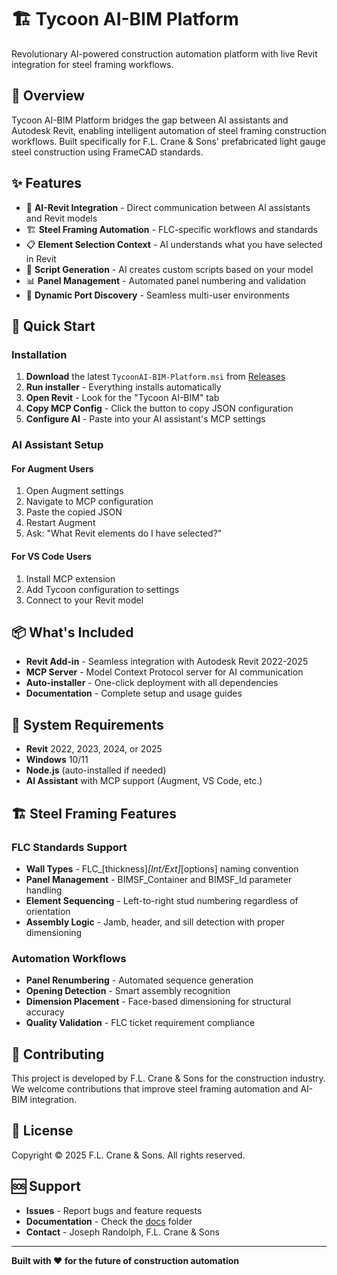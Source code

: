 # 🏗️ Tycoon AI-BIM Platform

Revolutionary AI-powered construction automation platform with live Revit integration for steel framing workflows.

## 🎯 Overview

Tycoon AI-BIM Platform bridges the gap between AI assistants and Autodesk Revit, enabling intelligent automation of steel framing construction workflows. Built specifically for F.L. Crane & Sons' prefabricated light gauge steel construction using FrameCAD standards.

## ✨ Features

- 🤖 **AI-Revit Integration** - Direct communication between AI assistants and Revit models
- 🏗️ **Steel Framing Automation** - FLC-specific workflows and standards
- 📋 **Element Selection Context** - AI understands what you have selected in Revit
- 🔧 **Script Generation** - AI creates custom scripts based on your model
- 📊 **Panel Management** - Automated panel numbering and validation
- 🎯 **Dynamic Port Discovery** - Seamless multi-user environments

## 🚀 Quick Start

### Installation

1. **Download** the latest `TycoonAI-BIM-Platform.msi` from [Releases](releases/)
2. **Run installer** - Everything installs automatically
3. **Open Revit** - Look for the "Tycoon AI-BIM" tab
4. **Copy MCP Config** - Click the button to copy JSON configuration
5. **Configure AI** - Paste into your AI assistant's MCP settings

### AI Assistant Setup

#### For Augment Users
1. Open Augment settings
2. Navigate to MCP configuration
3. Paste the copied JSON
4. Restart Augment
5. Ask: "What Revit elements do I have selected?"

#### For VS Code Users
1. Install MCP extension
2. Add Tycoon configuration to settings
3. Connect to your Revit model

## 📦 What's Included

- **Revit Add-in** - Seamless integration with Autodesk Revit 2022-2025
- **MCP Server** - Model Context Protocol server for AI communication
- **Auto-installer** - One-click deployment with all dependencies
- **Documentation** - Complete setup and usage guides

## 🔧 System Requirements

- **Revit** 2022, 2023, 2024, or 2025
- **Windows** 10/11
- **Node.js** (auto-installed if needed)
- **AI Assistant** with MCP support (Augment, VS Code, etc.)

## 🏗️ Steel Framing Features

### FLC Standards Support
- **Wall Types** - FLC_[thickness]_[Int/Ext]_[options] naming convention
- **Panel Management** - BIMSF_Container and BIMSF_Id parameter handling
- **Element Sequencing** - Left-to-right stud numbering regardless of orientation
- **Assembly Logic** - Jamb, header, and sill detection with proper dimensioning

### Automation Workflows
- **Panel Renumbering** - Automated sequence generation
- **Opening Detection** - Smart assembly recognition
- **Dimension Placement** - Face-based dimensioning for structural accuracy
- **Quality Validation** - FLC ticket requirement compliance

## 🤝 Contributing

This project is developed by F.L. Crane & Sons for the construction industry. We welcome contributions that improve steel framing automation and AI-BIM integration.

## 📄 License

Copyright © 2025 F.L. Crane & Sons. All rights reserved.

## 🆘 Support

- **Issues** - Report bugs and feature requests
- **Documentation** - Check the [docs](docs/) folder
- **Contact** - Joseph Randolph, F.L. Crane & Sons

---

**Built with ❤️ for the future of construction automation**
